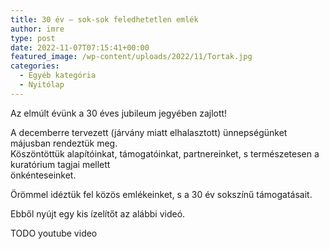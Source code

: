 ```yaml
---
title: 30 év – sok-sok feledhetetlen emlék
author: imre
type: post
date: 2022-11-07T07:15:41+00:00
featured_image: /wp-content/uploads/2022/11/Tortak.jpg
categories:
  - Egyéb kategória
  - Nyitólap
---
```

Az elmúlt évünk a 30 éves jubileum jegyében zajlott!

A decemberre tervezett (járvány miatt elhalasztott) ünnepségünket májusban rendeztük meg.  
Köszöntöttük alapítóinkat, támogatóinkat, partnereinket, s természetesen a kuratórium tagjai mellett  
önkénteseinket.  

Örömmel idéztük fel közös emlékeinket, s a 30 év sokszínű támogatásait.  

Ebből nyújt egy kis ízelítőt az alábbi videó.

TODO youtube video